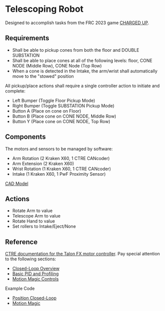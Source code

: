 # Telescoping Robot
Designed to accomplish tasks from the FRC 2023 game [CHARGED UP](https://firstfrc.blob.core.windows.net/frc2024/Manual/2024GameManual.pdf).

## Requirements
* Shall be able to pickup cones from both the floor and DOUBLE SUBSTATION
* Shall be able to place cones at all of the following levels: floor, CONE NODE (Middle Row), CONE Node (Top Row)
* When a cone is detected in the Intake, the arm/wrist shall automatically move to the "stowed" position

All pickup/place actions shall require a single controller action to initiate and complete:
* Left Bumper (Toggle Floor Pickup Mode)
* Right Bumper (Toggle SUBSTATION Pickup Mode)
* Button A (Place on cone on Floor)
* Button B (Place cone on CONE NODE, Middle Row)
* Button Y (Place cone on CONE NODE, Top Row)
  
## Components

The motors and sensors to be managed by software:
* Arm Rotation (2 Kraken X60, 1 CTRE CANcoder)
* Arm Extension (2 Kraken X60)
* Wrist Rotation (1 Kraken X60, 1 CTRE CANcoder)
* Intake (1 Kraken X60, 1 PwF Proximity Sensor)

[CAD Model](https://cad.onshape.com/documents/4d710722a1c08d2223b9b94e/w/f9fa40dc0aa2859fc1ab7423/e/14256537db7ab81e47c7cd3b)

## Actions
* Rotate Arm to value
* Telescope Arm to value
* Rotate Hand to value
* Set rollers to Intake/Eject/None

## Reference
[CTRE documentation for the Talon FX motor controller](https://v6.docs.ctr-electronics.com/en/stable/docs/api-reference/device-specific/talonfx/talonfx-control-intro.html). Pay special attention to the following sections:
* [Closed-Loop Overview](https://v6.docs.ctr-electronics.com/en/stable/docs/api-reference/device-specific/talonfx/closed-loop-requests.html)
* [Basic PID and Profiling](https://v6.docs.ctr-electronics.com/en/stable/docs/api-reference/device-specific/talonfx/basic-pid-control.html)
* [Motion Magic Controls](https://v6.docs.ctr-electronics.com/en/stable/docs/api-reference/device-specific/talonfx/motion-magic.html)

Example Code
* [Position Closed-Loop](https://github.com/CrossTheRoadElec/Phoenix6-Examples/tree/main/cpp/PositionClosedLoop)
* [Motion Magic](https://github.com/CrossTheRoadElec/Phoenix6-Examples/tree/main/cpp/MotionMagic)

